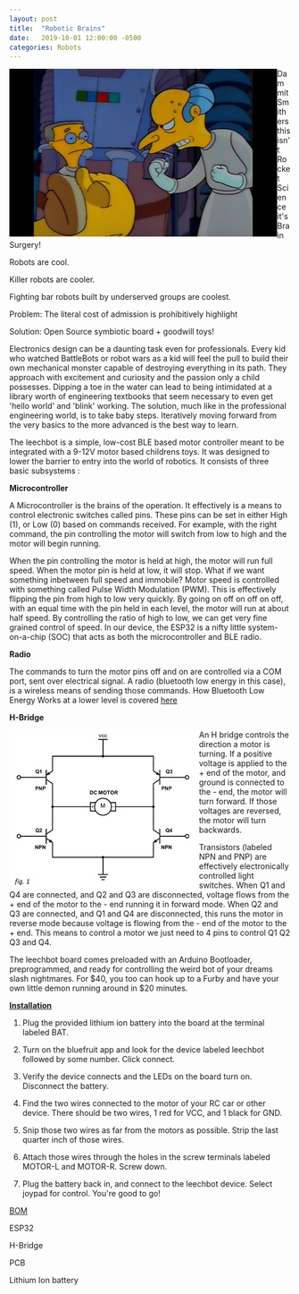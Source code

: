 ```yaml
---
layout: post
title:  "Robotic Brains"
date:   2019-10-01 12:00:00 -0500
categories: Robots
---
```

<img align="left" src="/images/mrburns.jpg">

Dammit Smithers this isn't Rocket Science it's Brain Surgery!

Robots are cool.

Killer robots are cooler.

Fighting bar robots built by underserved groups are coolest.  


Problem:  The literal cost of admission is prohibitively highlight

Solution:  Open Source symbiotic board + goodwill toys!

Electronics design can be a daunting task even for professionals.  Every kid who watched
BattleBots or robot wars as a kid will feel the pull to build their own mechanical monster
capable of destroying everything in its path.  They approach with excitement and curiosity and the passion
only a child possesses.  Dipping a toe in the water can lead to being intimidated at a library worth
of engineering textbooks that seem necessary to even get 'hello world' and 'blink' working.  The solution,
much like in the professional engineering world, is to take baby steps.  Iteratively moving forward from the
very basics to the more advanced is the best way to learn.

The leechbot is a simple, low-cost BLE based motor controller meant to be integrated
with a 9-12V motor based childrens toys. It was designed to lower the barrier to entry into
the world of robotics.  It consists of three basic subsystems :


<b>Microcontroller</b>

A Microcontroller is the brains of the operation.  It effectively is a means to control electronic switches called pins.  These pins can be set in either High (1), or Low (0) based on commands received.  For example, with the right command, the pin controlling the motor will switch from low to high and the motor will begin running.

When the pin controlling the motor is held at high, the motor will run full speed.  When the motor pin is held at low, it will stop.  What if we want something inbetween full speed and immobile?  Motor speed is controlled with something called Pulse Width Modulation (PWM).  This is effectively flipping the pin from high to low very quickly.  By going on off on off on off, with an equal time with the pin held in each level, the motor will run at about half speed.  By controlling the ratio of high to low, we can get very fine grained control of speed.  In our device, the ESP32 is a nifty little system-on-a-chip (SOC) that acts as both the microcontroller and BLE radio.

<b>Radio</b>

The commands to turn the motor pins off and on are controlled via a COM port, sent over electrical signal.  A radio (bluetooth low energy in this case), is a wireless means of sending those commands.  How Bluetooth Low Energy Works at a lower level is covered  <a href="https://mattguenette.com/bluetooth/2019/08/16/BLE-for-People-not-Paid-to-Care.html">here</a>


<b>H-Bridge</b>

<img align="left" src="/images/motorcontrol.jpg">


An H bridge controls the direction a motor is turning.  If a positive voltage is applied to the + end of the motor, and ground
is connected to the - end, the motor will turn forward.  If those voltages are reversed, the motor will turn backwards.

Transistors (labeled NPN and PNP) are effectively electronically controlled light switches.  When Q1 and Q4 are connected, and Q2 and Q3 are disconnected, voltage flows from the + end of the motor to the - end running it in forward mode.  When Q2 and Q3 are connected, and Q1 and Q4 are disconnected, this runs the motor in reverse mode because voltage is flowing from the - end of the motor to the + end.  This means to control a motor we just need to 4 pins to control Q1 Q2 Q3 and Q4.

The leechbot board comes preloaded with an Arduino Bootloader, preprogrammed, and ready for controlling the weird bot of your dreams slash nightmares.  For $40, you too can hook up to a Furby and have your own little demon running around in $20 minutes.

<b><u>Installation</u></b>
1.  Plug the provided lithium ion battery into the board at the terminal labeled BAT.

2.  Turn on the bluefruit app and look for the device labeled leechbot followed by some number.  Click connect.

3.  Verify the device connects and the LEDs on the board turn on.  Disconnect the battery.

4.  Find the two wires connected to the motor of your RC car or other device.  There should be two wires, 1 red for VCC, and 1 black for GND.

5.  Snip those two wires as far from the motors as possible.  Strip the last quarter inch of those wires.

6.  Attach those wires through the holes in the screw terminals labeled MOTOR-L and MOTOR-R.  Screw down.

7.  Plug the battery back in, and connect to the leechbot device.  Select joypad for control.  You're good to go!

<u>BOM</u>

ESP32

H-Bridge

PCB

Lithium Ion battery

